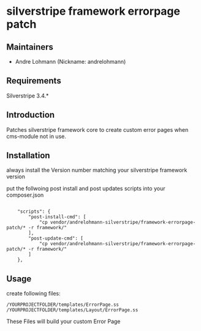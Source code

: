 # silverstripe framework errorpage patch

## Maintainers

 * Andre Lohmann (Nickname: andrelohmann)
  <lohmann dot andre at googlemail dot com>

## Requirements

Silverstripe 3.4.*

## Introduction

Patches silverstripe framework core to create custom error pages when cms-module not in use.

## Installation

always install the Version number matching your silverstripe framework version

put the follwoing post install and post updates scripts into your composer.json

```

    "scripts": {
        "post-install-cmd": [
            "cp vendor/andrelohmann-silverstripe/framework-errorpage-patch/* -r framework/"
        ],
        "post-update-cmd": [
            "cp vendor/andrelohmann-silverstripe/framework-errorpage-patch/* -r framework/"
        ]
    },

```

## Usage

create following files:

```
/YOURPROJECTFOLDER/templates/ErrorPage.ss
/YOURPROJECTFOLDER/templates/Layout/ErrorPage.ss
```

These Files will build your custom Error Page

